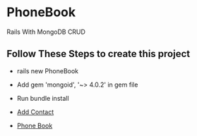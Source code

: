 # PhoneBook
Rails With MongoDB CRUD

## Follow These  Steps to create this project 
- rails new PhoneBook 
- Add gem 'mongoid', '~> 4.0.2' in gem file 
- Run bundle install

- [Add Contact](Images/Add.png)
- [Phone Book](Images/Home.png)

 
